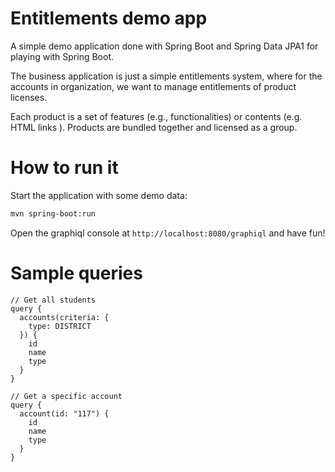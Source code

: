 # Entitlements demo app

A simple demo application done with Spring Boot and Spring Data JPA1 for playing with Spring Boot.

The business application is just a simple entitlements system, where for the accounts in organization, we want to manage entitlements
of product licenses.

Each product is a set of features (e.g., functionalities) or contents (e.g. HTML links ). Products are bundled together and licensed as a group.

# How to run it

Start the application with some demo data:
```bash
mvn spring-boot:run
```

Open the graphiql console at `http://localhost:8080/graphiql` and have fun!

# Sample queries

```
// Get all students
query {
  accounts(criteria: {
    type: DISTRICT
  }) {
    id
    name
    type
  }
}

// Get a specific account
query {
  account(id: "117") {
    id
    name
    type
  }
}
```